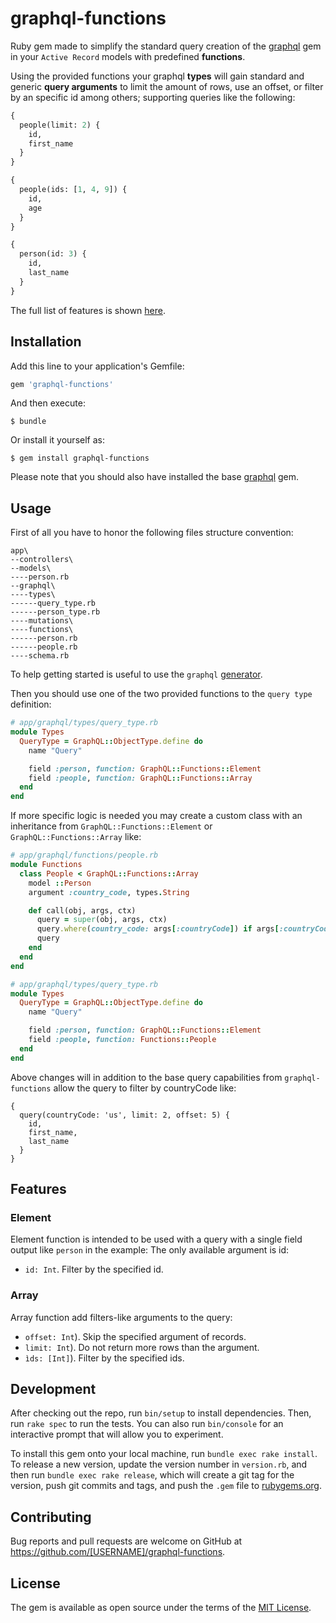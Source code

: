 # graphql-functions

Ruby gem made to simplify the standard query creation of the [graphql](http://graphql-ruby.org) gem in your `Active Record` models with predefined **functions**.

Using the provided functions your graphql **types** will gain standard and generic **query arguments** to limit the amount of rows, use an offset, or filter by an specific id among others; supporting queries like the following:

```graphql
{
  people(limit: 2) {
    id,
    first_name
  }  
}
```

```graphql
{
  people(ids: [1, 4, 9]) {
    id,
    age
  }
}
```

```graphql
{
  person(id: 3) {
    id,
    last_name
  }
}
```

The full list of features is shown [here](#features).


## Installation

Add this line to your application's Gemfile:

```ruby
gem 'graphql-functions'
```

And then execute:
```
$ bundle
```

Or install it yourself as:
```
$ gem install graphql-functions
```

Please note that you should also have installed the base [graphql](http://graphql-ruby.org) gem.

## Usage

First of all you have to honor the following files structure convention:

```
app\
--controllers\
--models\
----person.rb
--graphql\
----types\
------query_type.rb
------person_type.rb
----mutations\
----functions\
------person.rb
------people.rb
----schema.rb
```

To help getting started is useful to use the `graphql` [generator](http://graphql-ruby.org/schema/generators#graphqlinstall).

Then you should use one of the two provided functions to the `query type` definition:

```ruby
# app/graphql/types/query_type.rb
module Types
  QueryType = GraphQL::ObjectType.define do
    name "Query"

    field :person, function: GraphQL::Functions::Element
    field :people, function: GraphQL::Functions::Array
  end
end
```

If more specific logic is needed you may create a custom class with an inheritance from `GraphQL::Functions::Element` or `GraphQL::Functions::Array` like:

```ruby
# app/graphql/functions/people.rb
module Functions
  class People < GraphQL::Functions::Array
    model ::Person
    argument :country_code, types.String

    def call(obj, args, ctx)
      query = super(obj, args, ctx)
      query.where(country_code: args[:countryCode]) if args[:countryCode]
      query
    end
  end
end
```

```ruby
# app/graphql/types/query_type.rb
module Types
  QueryType = GraphQL::ObjectType.define do
    name "Query"

    field :person, function: GraphQL::Functions::Element
    field :people, function: Functions::People
  end
end
```

Above changes will in addition to the base query capabilities from `graphql-functions` allow the query to filter by countryCode like:

```
{
  query(countryCode: 'us', limit: 2, offset: 5) {
    id,
    first_name,
    last_name
  }
}
```

## Features

### Element
Element function is intended to be used with a query with a single field output like `person` in the example: The only available argument is id:
- `id: Int`. Filter by the specified id.

### Array
Array function add filters-like arguments to the query:
- `offset: Int`). Skip the specified argument of records.
- `limit: Int`). Do not return more rows than the argument.
- `ìds: [Int]`). Filter by the specified ids.


## Development

After checking out the repo, run `bin/setup` to install dependencies. Then, run `rake spec` to run the tests. You can also run `bin/console` for an interactive prompt that will allow you to experiment.

To install this gem onto your local machine, run `bundle exec rake install`. To release a new version, update the version number in `version.rb`, and then run `bundle exec rake release`, which will create a git tag for the version, push git commits and tags, and push the `.gem` file to [rubygems.org](https://rubygems.org).

## Contributing

Bug reports and pull requests are welcome on GitHub at https://github.com/[USERNAME]/graphql-functions.

## License

The gem is available as open source under the terms of the [MIT License](http://opensource.org/licenses/MIT).
